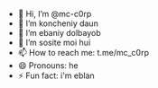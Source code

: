 - 👋 Hi, I’m @mc-c0rp
- 👀 I’m koncheniy daun
- 🌱 I’m ebaniy dolbayob
- 💞️ I’m sosite moi hui
- 📫 How to reach me: t.me/mc_c0rp
- 😄 Pronouns: he
- ⚡ Fun fact: i'm eblan

<!---
mc-c0rp/mc-c0rp is a ✨ special ✨ repository because its `README.md` (this file) appears on your GitHub profile.
You can click the Preview link to take a look at your changes.
--->

